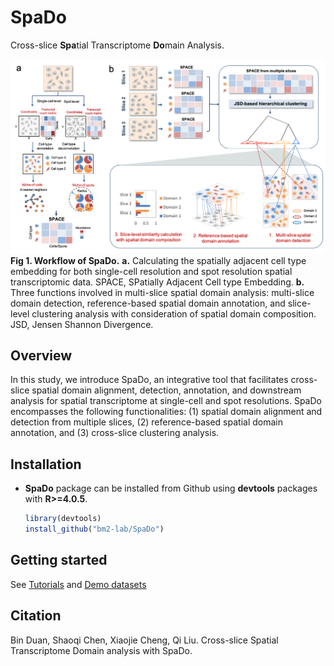 # SpaDo
Cross-slice **Spa**tial Transcriptome **Do**main Analysis.

![](Workflow.png)<!-- -->
**Fig 1. Workflow of SpaDo.** **a.** Calculating the spatially adjacent cell type embedding for both single-cell resolution and spot resolution spatial transcriptomic data. SPACE, SPatially Adjacent Cell type Embedding. **b.** Three functions involved in multi-slice spatial domain analysis: multi-slice domain detection, reference-based spatial domain annotation, and slice-level clustering analysis with consideration of spatial domain composition. JSD, Jensen Shannon Divergence.

## Overview
In this study, we introduce SpaDo, an integrative tool that facilitates cross-slice spatial domain alignment, detection, annotation, and downstream analysis for spatial transcriptome at single-cell and spot resolutions. SpaDo encompasses the following functionalities: (1) spatial domain alignment and detection from multiple slices, (2) reference-based spatial domain annotation, and (3) cross-slice clustering analysis.

## Installation
* **SpaDo** package can be installed from Github using **devtools** packages with **R>=4.0.5**.

    ```r
    library(devtools)
    install_github("bm2-lab/SpaDo")
    ```
    
## Getting started
See [Tutorials](https://www.jianguoyun.com/p/DW15NecQnMvoCxji45QFIAA) and [Demo datasets](https://www.jianguoyun.com/p/DX1ssBYQnMvoCxjZ45QFIAA)

## Citation
Bin Duan, Shaoqi Chen, Xiaojie Cheng, Qi Liu. Cross-slice Spatial Transcriptome Domain analysis with SpaDo.


